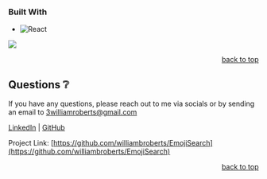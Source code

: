 <!-- Built with -->
### Built With
  
  - ![React](https://img.shields.io/badge/React-20232A?style=for-the-badge&logo=React&logoColor=61DAFB)
  <img src="https://img.shields.io/badge/Firebase-039BE5?style=for-the-badge&logo=Firebase&logoColor=white" /> 
  <p align="right"><a href="#readme-top">back to top</a></p>
<!-- QUESTIONS -->
  
## Questions ❔

If you have any questions, please reach out to me via socials or by sending an email to <a href="mailto:3williamroberts@gmail.com">3williamroberts@gmail.com</a>

<a href="https://www.linkedin.com/in/williambroberts/" target="_blank">LinkedIn</a> | <a href="https://github.com/williambroberts" target="_blank">GitHub</a>

Project Link: [https://github.com/williambroberts/EmojiSearch](https://github.com/williambroberts/EmojiSearch)

  <p align="right"><a href="#readme-top">back to top</a></p>

